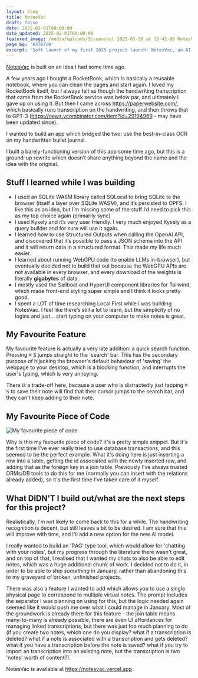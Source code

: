 ```yaml
---
layout: blog
title: NotesVac
draft: false
date: 2025-02-01T00:00:00
date_updated: 2025-02-01T00:00:00
featured_image: /media/uploads/Screenshot 2025-01-30 at 13-42-06 NotesVac.png
page_bg: '#3787c0'
excerpt: 'Soft launch of my first 2025 project launch: NotesVac, an AI-enhanced companion for your handwritten notes.'
---
```

[NotesVac](https://notesvac.vercel.app) is built on an idea I had some time ago.

A few years ago I bought a RocketBook, which is basically a reusable notebook, where you can clean the pages and start again. I loved my RocketBook itself, but I always felt as though the handwriting transcription that came from the RocketBook service was below par, and ultimately I gave up on using it. But then I came across https://paperwebsite.com/, which basically runs transcription on the handwriting, and then throws that to GPT-3 (https://news.ycombinator.com/item?id=29194969 - may have been updated since).

I wanted to build an app which bridged the two: use the best-in-class OCR on my handwritten bullet journal.

I built a barely-functioning version of this app some time ago, but this is a ground-up rewrite which doesn’t share anything beyond the name and the idea with the original.

## Stuff I learned while I was building

- I used an SQLite WASM library called SQLocal to bring SQLite to the browser (itself a layer over SQLite WASM), and it’s persisted to OPFS. I like this as an idea, but I’m missing some of the stuff I’d need to pick this as my top choice again (primarily sync)
- I used Kysely and it’s very user friendly. I very much enjoyed Kysely as a query builder and for sure will use it again.
- I learned how to use Structured Outputs when calling the OpenAI API, and discovered that it’s possible to pass a JSON schema into the API and it will return data in a structured format. This made my life much easier.
- I learned about running WebGPU code (to enable LLMs in-browser), but eventually decided not to build that out because the WebGPU APIs are not available in every browser, and every download of the weights is literally **gigabytes** of data.
- I mostly used the Sailboat and HyperUI component libraries for Tailwind, which made front-end styling super simple and I think it looks pretty good.
- I spent a LOT of time researching Local First while I was building NotesVac. I feel like there’s still a lot to learn, but the simplicity of no logins and just… start typing on your computer to make notes is great.

## My Favourite Feature

My favourite feature is actually a very late addition: a quick search function. Pressing <kbd>⌘</kbd> <kbd>S</kbd> jumps straight to the 'search' bar. This has the secondary purpose of hijacking the browser's default behaviour of 'saving' the webpage to your desktop, which is a blocking function, and interrupts the user's typing, which is very annoying. 

There _is_ a trade-off here, because a user who is distractedly just tapping <kbd>⌘</kbd> <kbd>S</kbd> to save their note will find that their cursor jumps to the search bar, and they can't keep adding to their note.

## My Favourite Piece of Code

![My favourite piece of code](/media/uploads/carbon.png)

Why is this my favourite piece of code? It's a pretty simple snippet. But it's the first time I've ever really tried to use database transactions, and this seemed to be the perfect example. What it's doing here is just inserting a row into a table, getting the id associated with the newly inserted row, and adding that as the foreign key in a join table. Previously I've always trusted ORMs/DB tools to do this for me (normally you can insert with the relations already added), so it's the first time I've taken care of it myself.

## What DIDN'T I build out/what are the next steps for this project?

Realistically, I'm not likely to come back to this for a while. The handwriting recognition is decent, but still leaves a bit to be desired. I am sure that this will improve with time, and I'll add a new option for the new AI model.

I really wanted to build an 'RAG' type tool, which would allow for 'chatting with your notes', but my progress through the literature there wasn't great, and on top of that, I realised that I wanted my chats to also be able to edit notes, which was a huge additional chunk of work. I decided not to do it, in order to be able to ship _something_ in January, rather than abandoning this to my graveyard of broken, unfinished projects.

There was also a feature I wanted to add which allows you to use a single physical page to correspond to multiple virtual notes. The prompt includes the separator I was planning on using for this, but the logic needed again seemed like it would push me over what I could manage in January. Most of the groundwork is already there for this feature - the join table means many-to-many is already possible, there are even UI affordances for managing linked transcriptions, but there was just too much planning to do (if you create two notes, which one do you display? what if a transcription is deleted? what if a note is associated with a transcription and gets deleted? what if you have a transcription before the note is saved? what if you try to import an transcription into an existing note, but the transcription is two 'notes' worth of content?).

NotesVac is available at https://notesvac.vercel.app.
